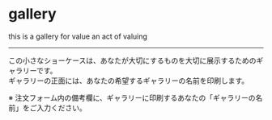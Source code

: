 # gallery
this is a gallery for value an act of valuing

___

この小さなショーケースは、あなたが大切にするものを大切に展示するためのギャラリーです。   
ギャラリーの正面には、あなたの希望するギャラリーの名前を印刷します。

※ 注文フォーム内の備考欄に、ギャラリーに印刷するあなたの「ギャラリーの名前」をご入力ください。
